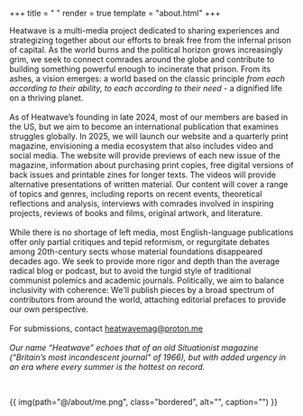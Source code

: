 +++
title = " "
render = true
template = "about.html"
+++


Heatwave is a multi-media project dedicated to sharing experiences and strategizing together about our efforts to break free from the infernal prison of capital. As the world burns and the political horizon grows increasingly grim, we seek to connect comrades around the globe and contribute to building something powerful enough to incinerate that prison. From its ashes, a vision emerges: a world based on the classic principle _from each according to their ability, to each according to their need_ - a dignified life on a thriving planet. \
\
As of Heatwave’s founding in late 2024, most of our members are based in the US, but we aim to become an international publication that examines struggles globally. In 2025, we will launch our website and a quarterly print magazine, envisioning a media ecosystem that also includes video and social media. The website will provide previews of each new issue of the magazine, information about purchasing print copies, free digital versions of back issues and printable zines for longer texts. The videos will provide alternative presentations of written material. Our content will cover a range of topics and genres, including reports on recent events, theoretical reflections and analysis, interviews with comrades involved in inspiring projects, reviews of books and films, original artwork, and literature. \
\
While there is no shortage of left media, most English-language publications offer only partial critiques and tepid reformism, or regurgitate debates among 20th-century sects whose material foundations disappeared decades ago. We seek to provide more rigor and depth than the average radical blog or podcast, but to avoid the turgid style of traditional communist polemics and academic journals. Politically, we aim to balance inclusivity with coherence: We'll publish pieces by a broad spectrum of contributors from around the world, attaching editorial prefaces to provide our own perspective. \
\
For submissions, contact [heatwavemag@proton.me](heatwavemag@proton.me) \
\
*Our name “Heatwave” echoes that of an old Situationist magazine (“Britain’s most incandescent journal" of 1966), but with added urgency in an era where every summer is the hottest on record.* 

&nbsp;

{{ img(path="@/about/me.png", class="bordered", alt="", caption="") }}